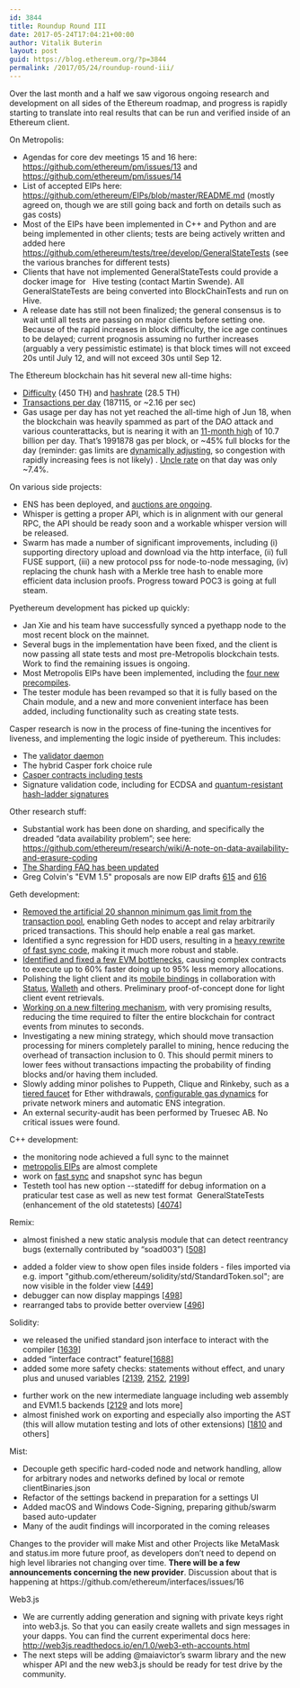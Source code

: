 ```yaml
---
id: 3844
title: Roundup Round III
date: 2017-05-24T17:04:21+00:00
author: Vitalik Buterin
layout: post
guid: https://blog.ethereum.org/?p=3844
permalink: /2017/05/24/roundup-round-iii/
---
```

Over the last month and a half we saw vigorous ongoing research and development on all sides of the Ethereum roadmap, and progress is rapidly starting to translate into real results that can be run and verified inside of an Ethereum client.

On Metropolis:

<ul>
 	<li style="font-weight: 400;"><span style="font-weight: 400;">Agendas for core dev meetings 15 and 16 here: </span><a href="https://github.com/ethereum/pm/issues/13"><span style="font-weight: 400;">https://github.com/ethereum/pm/issues/13</span></a><span style="font-weight: 400;"> and </span><a href="https://github.com/ethereum/pm/issues/14"><span style="font-weight: 400;">https://github.com/ethereum/pm/issues/14</span></a></li>
 	<li style="font-weight: 400;"><span style="font-weight: 400;">List of accepted EIPs here: </span><a href="https://github.com/ethereum/EIPs/blob/master/README.md"><span style="font-weight: 400;">https://github.com/ethereum/EIPs/blob/master/README.md</span></a><span style="font-weight: 400;"> (mostly agreed on, though we are still going back and forth on details such as gas costs)</span></li>
 	<li style="font-weight: 400;"><span style="font-weight: 400;">Most of the EIPs have been implemented in C++ and Python and are being implemented in other clients; tests are being actively written and added here </span><a href="https://github.com/ethereum/tests/tree/develop/GeneralStateTests"><span style="font-weight: 400;">https://github.com/ethereum/tests/tree/develop/GeneralStateTests</span></a><span style="font-weight: 400;"> (see the various branches for different tests)</span></li>
 	<li style="font-weight: 400;"><span style="font-weight: 400;">Clients that have not implemented GeneralStateTests could provide a docker image for   Hive testing (contact Martin Swende). All GeneralStateTests are being converted into BlockChainTests and run on Hive.</span></li>
 	<li style="font-weight: 400;"><span style="font-weight: 400;">A release date has still not been finalized; the general consensus is to wait until all tests are passing on major clients before setting one. Because of the rapid increases in block difficulty, the ice age continues to be delayed; current prognosis assuming no further increases (arguably a very pessimistic estimate) is that block times will not exceed 20s until July 12, and will not exceed 30s until Sep 12.</span></li>
</ul>

The Ethereum blockchain has hit several new all-time highs:

<ul>
 	<li style="font-weight: 400;"><a href="https://etherscan.io/chart/difficulty"><span style="font-weight: 400;">Difficulty</span></a><span style="font-weight: 400;"> (450 TH) and </span><a href="https://etherscan.io/chart/hashrate"><span style="font-weight: 400;">hashrate</span></a><span style="font-weight: 400;"> (28.5 TH)</span></li>
 	<li style="font-weight: 400;"><a href="https://etherscan.io/chart/tx"><span style="font-weight: 400;">Transactions per day</span></a><span style="font-weight: 400;"> (187115, or ~2.16 per sec)</span></li>
 	<li style="font-weight: 400;"><span style="font-weight: 400;">Gas usage per day has not yet reached the all-time high of Jun 18, when the blockchain was heavily spammed as part of the DAO attack and various counterattacks, but is nearing it with an </span><a href="https://etherscan.io/chart/tx"><span style="font-weight: 400;">11-month high</span></a><span style="font-weight: 400;"> of 10.7 billion per day. That’s 1991878 gas per block, or ~45% full blocks for the day (reminder: gas limits are </span><a href="https://github.com/ethereum/pyethereum/blob/state_revamp/ethereum/common.py#L14"><span style="font-weight: 400;">dynamically adjusting</span></a><span style="font-weight: 400;">, so congestion with rapidly increasing fees is not likely) . </span><a href="https://etherscan.io/chart/uncles"><span style="font-weight: 400;">Uncle rate</span></a><span style="font-weight: 400;"> on that day was only ~7.4%.</span></li>
</ul>

On various side projects:

<ul>
 	<li style="font-weight: 400;"><span style="font-weight: 400;">ENS has been deployed, and </span><a href="https://ens.codetract.io/"><span style="font-weight: 400;">auctions are ongoing</span></a><span style="font-weight: 400;">.</span></li>
 	<li style="font-weight: 400;"><span style="font-weight: 400;">Whisper is getting a proper API, which is in alignment with our general RPC, the API should be ready soon and a workable whisper version will be released.</span></li>
        <li style="font-weight: 400;"><span style="font-weight: 400;">Swarm has made a number of significant improvements, including (i) supporting directory upload and download via the http interface, (ii) full FUSE support, (iii) a new protocol pss for node-to-node messaging, (iv) replacing the chunk hash with a Merkle tree hash to enable more efficient data inclusion proofs. Progress toward POC3 is going at full steam.</span></li>
</ul>

Pyethereum development has picked up quickly:

<ul>
 	<li style="font-weight: 400;"><span style="font-weight: 400;">Jan Xie and his team have successfully synced a pyethapp node to the most recent block on the mainnet.</span></li>
 	<li style="font-weight: 400;"><span style="font-weight: 400;">Several bugs in the implementation have been fixed, and the client is now passing all state tests and most pre-Metropolis blockchain tests. Work to find the remaining issues is ongoing.</span></li>
 	<li style="font-weight: 400;"><span style="font-weight: 400;">Most Metropolis EIPs have been implemented, including the </span><a href="https://github.com/ethereum/pyethereum/blob/state_revamp/ethereum/specials.py#L74"><span style="font-weight: 400;">four new precompiles</span></a><span style="font-weight: 400;">.</span></li>
 	<li style="font-weight: 400;"><span style="font-weight: 400;">The tester module has been revamped so that it is fully based on the Chain module, and a new and more convenient interface has been added, including functionality such as creating state tests.</span></li>
</ul>

Casper research is now in the process of fine-tuning the incentives for liveness, and implementing the logic inside of pyethereum. This includes:

<ul>
 	<li style="font-weight: 400;"><span style="font-weight: 400;">The </span><a href="https://github.com/ethereum/casper/tree/master/casper/daemon"><span style="font-weight: 400;">validator daemon</span></a></li>
 	<li style="font-weight: 400;"><span style="font-weight: 400;">The hybrid Casper fork choice rule</span></li>
 	<li style="font-weight: 400;"><a href="https://github.com/ethereum/casper/tree/master/casper/contracts"><span style="font-weight: 400;">Casper contracts including tests</span></a></li>
 	<li style="font-weight: 400;"><span style="font-weight: 400;">Signature validation code, including for ECDSA and </span><a href="https://github.com/ethereum/casper/tree/master/casper/validation_codes"><span style="font-weight: 400;">quantum-resistant hash-ladder signatures</span></a></li>
</ul>

Other research stuff:

<ul>
<li>Substantial work has been done on sharding, and specifically the dreaded “data availability problem”; see here: </span><a href="https://github.com/ethereum/research/wiki/A-note-on-data-availability-and-erasure-coding"><span style="font-weight: 400;">https://github.com/ethereum/research/wiki/A-note-on-data-availability-and-erasure-coding</li>
<li>The Sharding FAQ <a href="https://github.com/ethereum/wiki/wiki/Sharding-FAQ">has been updated</a></li>
<li>Greg Colvin's "EVM 1.5" proposals are now EIP drafts <a href="https://github.com/ethereum/EIPs/issues/615">615</a> and <a href="https://github.com/ethereum/EIPs/issues/616">616</a></li>
</ul>

Geth development:

<ul>
 	<li style="font-weight: 400;"><a href="https://github.com/ethereum/go-ethereum/pull/14442"><span style="font-weight: 400;">Removed the artificial 20 shannon minimum gas limit from the transaction pool</span></a><span style="font-weight: 400;">, enabling Geth nodes to accept and relay arbitrarily priced transactions. This should help enable a real gas market.</span></li>
 	<li style="font-weight: 400;"><span style="font-weight: 400;">Identified a sync regression for HDD users, resulting in a </span><a href="https://github.com/ethereum/go-ethereum/pull/14460"><span style="font-weight: 400;">heavy rewrite of fast sync code</span></a><span style="font-weight: 400;">, making it much more robust and stable.</span></li>
 	<li style="font-weight: 400;"><a href="https://github.com/ethereum/go-ethereum/pull/14336"><span style="font-weight: 400;">Identified and fixed a few EVM bottlenecks</span></a><span style="font-weight: 400;">, causing complex contracts to execute up to 60% faster doing up to 95% less memory allocations.</span></li>
 	<li style="font-weight: 400;"><span style="font-weight: 400;">Polishing the light client and its </span><a href="https://github.com/ethereum/go-ethereum/pulls?q=is%3Apr+mobile+milestone%3A1.6.2"><span style="font-weight: 400;">mobile bindings</span></a><span style="font-weight: 400;"> in collaboration with </span><a href="https://status.im/"><span style="font-weight: 400;">Status</span></a><span style="font-weight: 400;">, </span><a href="https://www.reddit.com/r/walleth/"><span style="font-weight: 400;">Walleth</span></a><span style="font-weight: 400;"> and others. Preliminary proof-of-concept done for light client event retrievals.</span></li>
 	<li style="font-weight: 400;"><a href="https://github.com/ethereum/go-ethereum/pull/3749"><span style="font-weight: 400;">Working on a new filtering mechanism</span></a><span style="font-weight: 400;">, with very promising results, reducing the time required to filter the entire blockchain for contract events from minutes to seconds.</span></li>
 	<li style="font-weight: 400;"><span style="font-weight: 400;">Investigating a new mining strategy, which should move transaction processing for miners completely parallel to mining, hence reducing the overhead of transaction inclusion to 0. This should permit miners to lower fees without transactions impacting the probability of finding blocks and/or having them included.</span></li>
 	<li style="font-weight: 400;"><span style="font-weight: 400;">Slowly adding minor polishes to Puppeth, Clique and Rinkeby, such as a </span><a href="https://github.com/ethereum/go-ethereum/pull/14402"><span style="font-weight: 400;">tiered faucet</span></a><span style="font-weight: 400;"> for Ether withdrawals, </span><a href="https://github.com/ethereum/go-ethereum/pull/14453"><span style="font-weight: 400;">configurable gas dynamics</span></a><span style="font-weight: 400;"> for private network miners and automatic ENS integration.</span></li>
 	<li style="font-weight: 400;"><span style="font-weight: 400;">An external security-audit has been performed by Truesec AB. No critical issues were found.</span></li>
</ul>

C++ development:

<ul>
 	<li style="font-weight: 400;"><span style="font-weight: 400;">the monitoring node achieved a full sync to the mainnet</span></li>
 	<li style="font-weight: 400;"><a href="https://github.com/ethereum/cpp-ethereum/issues/4050"><span style="font-weight: 400;">metropolis EIPs</span></a><span style="font-weight: 400;"> are almost complete</span></li>
 	<li style="font-weight: 400;"><span style="font-weight: 400;">work on </span><a href="https://ethereum.stackexchange.com/questions/1161/what-is-geths-fast-sync-and-why-is-it-faster"><span style="font-weight: 400;">fast sync</span></a><span style="font-weight: 400;"> and snapshot sync has begun</span></li>
 	<li style="font-weight: 400;"><span style="font-weight: 400;">Testeth tool has new option --statediff for debug information on a praticular test case as well as new test format  GeneralStateTests (enhancement of the old statetests) [</span><a href="https://github.com/ethereum/cpp-ethereum/pull/4074"><span style="font-weight: 400;">4074</span></a><span style="font-weight: 400;">]</span></li>
</ul>

Remix:

<ul>
 	<li style="font-weight: 400;"><span style="font-weight: 400;">almost finished a new static analysis module that can detect reentrancy bugs (externally contributed by “soad003”) [</span><a href="https://github.com/ethereum/browser-solidity/pull/508"><span style="font-weight: 400;">508</span></a><span style="font-weight: 400;">]</span></li>
</ul>
<ul>
 	<li style="font-weight: 400;"><span style="font-weight: 400;">added a folder view to show open files inside folders - files imported via e.g. import "github.com/ethereum/solidity/std/StandardToken.sol"; are now visible in the folder view [</span><a href="https://github.com/ethereum/browser-solidity/pull/449"><span style="font-weight: 400;">449</span></a><span style="font-weight: 400;">]</span></li>
 	<li style="font-weight: 400;"><span style="font-weight: 400;">debugger can now display mappings [</span><a href="https://github.com/ethereum/remix/pull/498"><span style="font-weight: 400;">498</span></a><span style="font-weight: 400;">]</span></li>
 	<li style="font-weight: 400;"><span style="font-weight: 400;">rearranged tabs to provide better overview [</span><a href="https://github.com/ethereum/browser-solidity/pull/496"><span style="font-weight: 400;">496</span></a><span style="font-weight: 400;">]</span></li>
</ul>

Solidity:

<ul>
 	<li style="font-weight: 400;"><span style="font-weight: 400;">we released the unified standard json interface to interact with the compiler [</span><a href="https://github.com/ethereum/solidity/pull/1639"><span style="font-weight: 400;">1639</span></a><span style="font-weight: 400;">]</span></li>
 	<li style="font-weight: 400;"><span style="font-weight: 400;">added “interface contract” feature[</span><a href="https://github.com/ethereum/solidity/pull/1688"><span style="font-weight: 400;">1688</span></a><span style="font-weight: 400;">]</span></li>
 	<li style="font-weight: 400;"><span style="font-weight: 400;">added some more safety checks: statements without effect, and unary plus and unused variables [</span><a href="https://github.com/ethereum/solidity/pull/2139"><span style="font-weight: 400;">2139</span></a><span style="font-weight: 400;">, </span><a href="https://github.com/ethereum/solidity/pull/2152"><span style="font-weight: 400;">2152</span></a><span style="font-weight: 400;">, </span><a href="https://github.com/ethereum/solidity/pull/2199"><span style="font-weight: 400;">2199</span></a><span style="font-weight: 400;">]</span></li>
</ul>
<ul>
 	<li style="font-weight: 400;"><span style="font-weight: 400;">further work on the new intermediate language including web assembly and EVM1.5 backends [</span><a href="https://github.com/ethereum/solidity/pull/2129"><span style="font-weight: 400;">2129</span></a><span style="font-weight: 400;"> and lots more]</span></li>
 	<li style="font-weight: 400;"><span style="font-weight: 400;">almost finished work on exporting and especially also importing the AST (this will allow mutation testing and lots of other extensions) [</span><a href="https://github.com/ethereum/solidity/pull/1810"><span style="font-weight: 400;">1810</span></a><span style="font-weight: 400;"> and others]</span></li>
</ul>

Mist:

<ul>
 	<li style="font-weight: 400;"><span style="font-weight: 400;">Decouple geth specific hard-coded node and network handling, allow for arbitrary nodes and networks defined by local or remote clientBinaries.json</span></li>
 	<li style="font-weight: 400;"><span style="font-weight: 400;">Refactor of the settings backend in preparation for a settings UI</span></li>
 	<li style="font-weight: 400;"><span style="font-weight: 400;">Added macOS and Windows Code-Signing, preparing github/swarm based auto-updater</span></li>
 	<li style="font-weight: 400;"><span style="font-weight: 400;">Many of the audit findings will incorporated in the coming releases</span></li>
</ul>
<span style="font-weight: 400;">Changes to the provider will make Mist and other Projects like MetaMask and status.im more future proof, as developers don’t need to depend on high level libraries not changing over time. </span><b>There will be a few announcements concerning the new provider</b><span style="font-weight: 400;">. Discussion about that is happening at https://github.com/ethereum/interfaces/issues/16</span>

<span style="font-weight: 400;">Web3.js</span>
<ul>
 	<li style="font-weight: 400;"><span style="font-weight: 400;">We are currently adding generation and signing with private keys right into web3.js. So that you can easily create wallets and sign messages in your dapps. You can find the current experimental docs here: </span><a href="http://web3js.readthedocs.io/en/1.0/web3-eth-accounts.html"><span style="font-weight: 400;">http://web3js.readthedocs.io/en/1.0/web3-eth-accounts.html</span></a></li>
 	<li style="font-weight: 400;"><span style="font-weight: 400;">The next steps will be adding @maiavictor’s swarm library and the new whisper API and the new web3.js should be ready for test drive by the community.</span></li>
</ul>